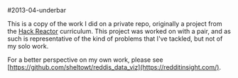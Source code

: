 #2013-04-underbar

This is a copy of the work I did on a private repo, originally a project from
the [Hack Reactor](http://hackreactor.com) curriculum. This project was worked
on with a pair, and as such is representative of the kind of problems that I've
tackled, but not of my solo work.

For a better perspective on my own work, please see [https://github.com/sheltowt/reddis_data_viz](https://redditinsight.com/).
